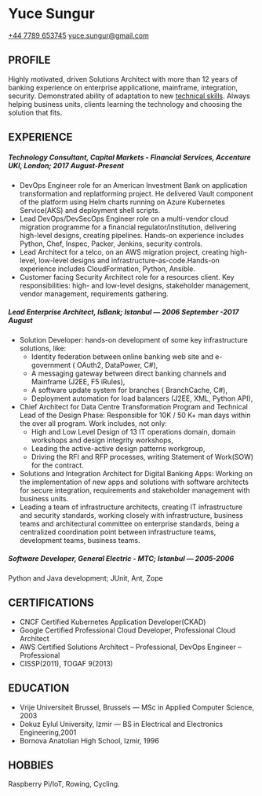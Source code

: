 Yuce Sungur
====
[+44 7789 653745](tel:+447789653745)
[yuce.sungur@gmail.com](mailto:yuce.sungur@gmail.com)

PROFILE
-----
Highly motivated, driven Solutions Architect with more than 12 years of banking experience on enterprise applicatione, mainframe, integration, security.
Demonstrated ability of adaptation to new [technical skills](#certifications). 
Always helping business units, clients learning the technology and choosing the solution that fits.

EXPERIENCE 
---
##### Technology Consultant, Capital Markets - Financial Services, Accenture UKI, London; 2017 August-Present
+ DevOps Engineer role for an American Investment Bank on application transformation and replatforming project. He delivered Vault component of the platform using Helm charts running on Azure Kubernetes Service(AKS) and deployment shell scripts.
+ Lead DevOps/DevSecOps Engineer role on a multi-vendor cloud migration programme for a financial regulator/institution, delivering high-level designs, creating pipelines. Hands-on experience includes Python, Chef, Inspec, Packer, Jenkins, security controls.
+ Lead Architect for a telco, on an AWS migration project, creating high-level, low-level designs and infrastructure-as-code.Hands-on experience includes CloudFormation, Python, Ansible.
+ Customer facing Security Architect role for a resources client. Key responsibilities: high- and low-level designs, stakeholder management, vendor management, requirements gathering.
##### Lead Enterprise Architect, IsBank; Istanbul — 2006 September -2017 August
+ Solution Developer: hands-on development of some key infrastructure solutions, like:
  + Identity federation between online banking web site and e-government ( OAuth2, DataPower, C#),
  + A messaging gateway between direct banking channels and Mainframe (J2EE, F5 iRules),
  + A software update system for branches ( BranchCache, C#),
  + Deployment automation for load balancers (J2EE, XML, Python API),
+ Chief Architect for Data Centre Transformation Program and Technical Lead of the Design Phase: Responsible for 10K / 50 K+ man days within the over all program. Work includes, not only:
  + High and Low Level Design of 13 IT operations domain, domain workshops and design integrity workshops,
  + Leading the active-active design patterns workgroup,
  + Driving the RFI and RFP processes, writing Statement of Work(SOW) for the contract.
+ Solutions and Integration Architect for Digital Banking Apps: Working on the implementation of new apps and solutions with software architects for secure integration, requirements and stakeholder management with business units.
+ Leading a team of infrastructure architects, creating IT infrastructure and security standards, working closely with infrastructure, business teams and architectural committee on enterprise standards, being a centralized coordination point between infrastructure teams, development teams, business teams.

##### Software Developer, General Electric - MTC; Istanbul — 2005-2006
Python and Java development; JUnit, Ant, Zope 

CERTIFICATIONS
---
* CNCF Certified Kubernetes Application Developer(CKAD)
* Google Certified Professional Cloud Developer, Professional Cloud Architect
* AWS Certified Solutions Architect – Professional, DevOps Engineer – Professional
* CISSP(2011), TOGAF 9(2013)
 
 EDUCATION
---
- Vrije Universiteit Brussel, Brussels  — MSc in Applied Computer Science, 2003
- Dokuz Eylul University, Izmir — BS in Electrical and Electronics Engineering,2001
- Bornova Anatolian High School, Izmir, 1996
  
HOBBIES
---
Raspberry Pi/IoT, Rowing, Cycling.